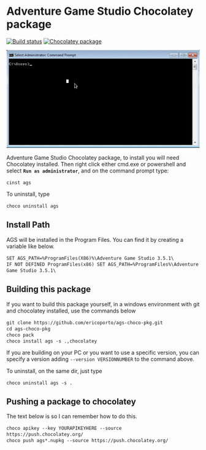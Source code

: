 ﻿# Adventure Game Studio Chocolatey package

[![Build status](https://ci.appveyor.com/api/projects/status/2b3lo589gc4imbah/branch/main?svg=true)](https://ci.appveyor.com/project/ericoporto/ags-choco-pkg/branch/main)
[![Chocolatey package](https://repology.org/badge/version-for-repo/chocolatey/adventuregamestudio.svg)](https://repology.org/project/adventuregamestudio/versions)

![](cinst_ags.gif)

Adventure Game Studio Chocolatey package, to install you will need Chocolatey 
installed. Then right click either cmd.exe or powershell and select
**`Run as administrator`**, and on the command prompt type:

    cinst ags

To uninstall, type

    choco uninstall ags

## Install Path

AGS will be installed in the Program Files. You can find it by creating a 
variable like below.

    SET AGS_PATH=%ProgramFiles(X86)%\Adventure Game Studio 3.5.1\
    IF NOT DEFINED ProgramFiles(x86) SET AGS_PATH=%ProgramFiles%\Adventure Game Studio 3.5.1\

## Building this package

If you want to build this package yourself, in a windows environment with git 
and chocolatey installed, use the commands below

    git clone https://github.com/ericoporto/ags-choco-pkg.git
    cd ags-choco-pkg
    choco pack
    choco install ags -s .,chocolatey
	
If you are building on your PC or you want to use a specific version, you can specify a version adding `--version VERSIONNUMBER` to the command above.
    
To uninstall, on the same dir, just type

    choco uninstall ags -s .
 
## Pushing a package to chocolatey

The text below is so I can remember how to do this.
```
choco apikey --key YOURAPIKEYHERE --source https://push.chocolatey.org/
choco push ags*.nupkg --source https://push.chocolatey.org/
```
